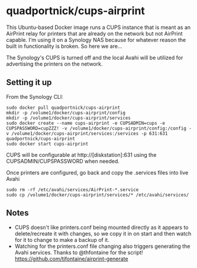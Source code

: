 # quadportnick/cups-airprint
This Ubuntu-based Docker image runs a CUPS instance that is meant as an AirPrint relay for printers that are already on the network but not AirPrint capable. I'm using it on a Synology NAS because for whatever reason the built in functionality is broken. So here we are...

The Synology's CUPS is turned off and the local Avahi will be utilized for advertising the printers on the network.

## Setting it up

From the Synology CLI:
~~~
sudo docker pull quadportnick/cups-airprint
mkdir -p /volume1/docker/cups-airprint/config
mkdir -p /volume1/docker/cups-airprint/services
sudo docker create --name cups-airprint -e CUPSADMIN=cups -e CUPSPASSWORD=cupZZZ! -v /volume1/docker/cups-airprint/config:/config -v /volume1/docker/cups-airprint/services:/services -p 631:631 quadportnick/cups-airprint
sudo docker start cups-airprint
~~~

CUPS will be configurable at http://[diskstation]:631 using the CUPSADMIN/CUPSPASSWORD when needed. 

Once printers are configured, go back and copy the .services files into live Avahi
~~~
sudo rm -rf /etc/avahi/services/AirPrint-*.service 
sudo cp /volume1/docker/cups-airprint/services/* /etc/avahi/services/
~~~

## Notes
* CUPS doesn't like printers.conf being mounted directly as it appears to delete/recreate it with changes, so we copy it in on start and then watch for it to change to make a backup of it.
* Watching for the printers.conf file changing also triggers generating the Avahi services. Thanks to @thfontaine for the script! <https://github.com/tjfontaine/airprint-generate>

 
